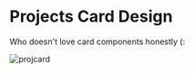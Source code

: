 # Projects Card Design
Who doesn't love card components honestly (:


![projcard](https://user-images.githubusercontent.com/83659352/144519218-acd28c00-78da-417c-b8b6-ab087759e113.png)

